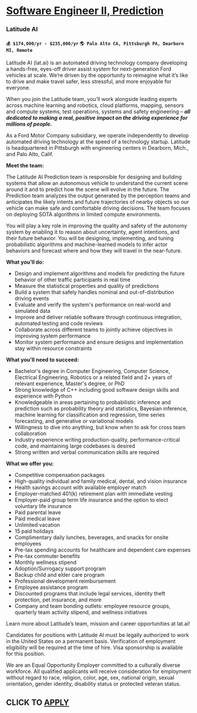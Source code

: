 # [Software Engineer II, Prediction](https://www.remotewlb.com/apply/software-engineer-ii-prediction)  
### Latitude AI  
#### `💰 $174,000/yr - $235,000/yr` `🌎 Palo Alto CA, Pittsburgh PA, Dearborn MI, Remote`  

Latitude AI (lat.ai) is an automated driving technology company developing a hands-free, eyes-off driver assist system for next-generation Ford vehicles at scale. We’re driven by the opportunity to reimagine what it’s like to drive and make travel safer, less stressful, and more enjoyable for everyone.

When you join the Latitude team, you’ll work alongside leading experts across machine learning and robotics, cloud platforms, mapping, sensors and compute systems, test operations, systems and safety engineering – **_all dedicated to making a real, positive impact on the driving experience for millions of people._**

As a Ford Motor Company subsidiary, we operate independently to develop automated driving technology at the speed of a technology startup. Latitude is headquartered in Pittsburgh with engineering centers in Dearborn, Mich., and Palo Alto, Calif.

**Meet the team:**

The Latitude AI Prediction team is responsible for designing and building systems that allow an autonomous vehicle to understand the current scene around it and to predict how the scene will evolve in the future. The Prediction team analyzes the output generated by the perception teams and anticipates the likely intents and future trajectories of nearby objects so our vehicle can make safe and comfortable driving decisions. The team focuses on deploying SOTA algorithms in limited compute environments.

You will play a key role in improving the quality and safety of the autonomy system by enabling it to reason about uncertainty, agent intentions, and their future behavior. You will be designing, implementing, and tuning probabilistic algorithms and machine-learned models to infer actor behaviors and forecast where and how they will travel in the near-future.

**What you’ll do:**

  * Design and implement algorithms and models for predicting the future behavior of other traffic participants in real time
  * Measure the statistical properties and quality of predictions
  * Build a system that safely handles nominal and out-of-distribution driving events
  * Evaluate and verify the system's performance on real-world and simulated data
  * Improve and deliver reliable software through continuous integration, automated testing and code reviews
  * Collaborate across different teams to jointly achieve objectives in improving system performance
  * Monitor system performance and ensure designs and implementation stay within resource constraints

**What you'll need to succeed:**

  * Bachelor's degree in Computer Engineering, Computer Science, Electrical Engineering, Robotics or a related field and 2+ years of relevant experience, Master's degree, or PhD
  * Strong knowledge of C++ including good software design skills and experience with Python
  * Knowledgeable in areas pertaining to probabilistic inference and prediction such as probability theory and statistics, Bayesian inference, machine learning for classification and regression, time series forecasting, and generative or variational models
  * Willingness to dive into anything, but know when to ask for cross team collaboration
  * Industry experience writing production-quality, performance-critical code, and maintaining large codebases is desired
  * Strong written and verbal communication skills are required

**What we offer you:**

  * Competitive compensation packages
  * High-quality individual and family medical, dental, and vision insurance
  * Health savings account with available employer match
  * Employer-matched 401(k) retirement plan with immediate vesting
  * Employer-paid group term life insurance and the option to elect voluntary life insurance
  * Paid parental leave
  * Paid medical leave
  * Unlimited vacation
  * 15 paid holidays
  * Complimentary daily lunches, beverages, and snacks for onsite employees
  * Pre-tax spending accounts for healthcare and dependent care expenses
  * Pre-tax commuter benefits
  * Monthly wellness stipend
  * Adoption/Surrogacy support program
  * Backup child and elder care program
  * Professional development reimbursement
  * Employee assistance program
  * Discounted programs that include legal services, identity theft protection, pet insurance, and more
  * Company and team bonding outlets: employee resource groups, quarterly team activity stipend, and wellness initiatives

Learn more about Latitude’s team, mission and career opportunities at lat.ai!

Candidates for positions with Latitude AI must be legally authorized to work in the United States on a permanent basis. Verification of employment eligibility will be required at the time of hire. Visa sponsorship is available for this position.

We are an Equal Opportunity Employer committed to a culturally diverse workforce. All qualified applicants will receive consideration for employment without regard to race, religion, color, age, sex, national origin, sexual orientation, gender identity, disability status or protected veteran status.

  
## CLICK TO [APPLY](https://www.remotewlb.com/apply/software-engineer-ii-prediction)

